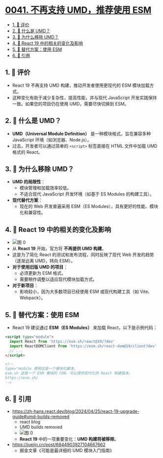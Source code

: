 # [0041. 不再支持 UMD，推荐使用 ESM](https://github.com/tnotesjs/TNotes.react/tree/main/notes/0041.%20%E4%B8%8D%E5%86%8D%E6%94%AF%E6%8C%81%20UMD%EF%BC%8C%E6%8E%A8%E8%8D%90%E4%BD%BF%E7%94%A8%20ESM)

<!-- region:toc -->

- [1. 🫧 评价](#1--评价)
- [2. 🤔 什么是 UMD？](#2--什么是-umd)
- [3. 🤔 为什么移除 UMD？](#3--为什么移除-umd)
- [4. 📒 React 19 中的相关的变化及影响](#4--react-19-中的相关的变化及影响)
- [5. 📒 替代方案：使用 ESM](#5--替代方案使用-esm)
- [6. 🔗 引用](#6--引用)

<!-- endregion:toc -->

## 1. 🫧 评价

- React 19 不再支持 UMD 构建，推动开发者使用更现代的 ESM 模块加载方式。
- 这种变化有助于减少复杂性，提高性能，并与现代 JavaScript 开发实践保持一致。如果您的项目仍在使用 UMD，需要尽快切换到 ESM。

## 2. 🤔 什么是 UMD？

- **UMD（Universal Module Definition）** 是一种模块格式，旨在兼容多种 JavaScript 环境（如浏览器、Node.js）。
- 过去，开发者可以通过简单的 `<script>` 标签直接在 HTML 文件中加载 UMD 格式的 React。

## 3. 🤔 为什么移除 UMD？

- **UMD 的局限性**：
  - 模块管理和加载效率较低。
  - 不适合现代 JavaScript 开发环境（如基于 ES Modules 的构建工具）。
- **现代替代方案**：
  - 现在的 Web 开发普遍采用 ESM（ES Modules），具有更好的性能、模块化和兼容性。

## 4. 📒 React 19 中的相关的变化及影响

- ![图 0](https://cdn.jsdelivr.net/gh/tnotesjs/imgs@main/2025-06-24-13-58-59.png)
- 从 **React 19** 开始，官方将 **不再提供 UMD 构建**。
- 这是为了简化 React 的测试和发布流程，同时反映了现代 Web 开发的趋势（逐渐远离 UMD，转向 ESM）。
- **对于使用旧版 UMD 的项目**：
  - 必须更新为 ESM 格式。
  - 需要稍作调整以适应现代模块加载方式。
- **对于新项目**：
  - 影响较小，因为大多数项目已经使用 ESM 或现代构建工具（如 Vite、Webpack）。

## 5. 📒 替代方案：使用 ESM

- React 19 建议通过 **ESM（ES Modules）** 来加载 React，以下是示例代码：

```html
<script type="module">
  import React from 'https://esm.sh/react@19/?dev'
  import ReactDOMClient from 'https://esm.sh/react-dom@19/client?dev'
  // ...
</script>

<!--
type="module 表明这是一个模块化脚本。
esm.sh 这是一个 ESM 模块的 CDN，可以提供现代化的 React 构建版本。
https://esm.sh/
-->
```

## 6. 🔗 引用

- https://zh-hans.react.dev/blog/2024/04/25/react-19-upgrade-guide#umd-builds-removed
  - react blog
  - UMD builds removed
  - ![图 0](https://cdn.jsdelivr.net/gh/tnotesjs/imgs@main/2025-06-24-13-58-59.png)
  - **React 19** 中的一项重要变化：**UMD 构建将被移除**。
- https://juejin.cn/post/6844903927104667662
  - 掘金文章《可能是最详细的 UMD 模块入门指南》
